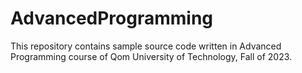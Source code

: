 # AdvancedProgramming
This repository contains sample source code written in Advanced Programming course of Qom University of Technology, Fall of 2023.
